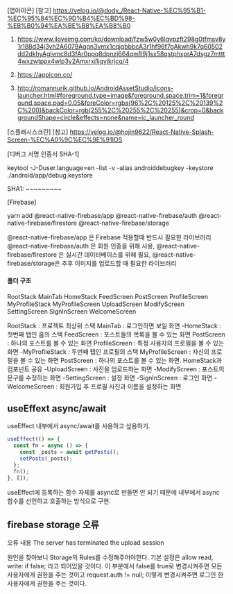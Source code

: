 ##

[앱아이콘]
[참고]
https://velog.io/@dody_/React-Native-%EC%95%B1-%EC%95%84%EC%9D%B4%EC%BD%98-%EB%B0%94%EA%BE%B8%EA%B8%B0

1.  https://www.iloveimg.com/ko/download/fzw5w0y6lqvpzft298g0tfmsv8y1r188d34j3yh2A6079Agqn3vmx1cqjqbbbcA3r1hf96f7gAkwh9k7q60502dd2dkhyAglvmc8d3fAr0ppq8dpnzj664qm1l9j1sx58qstphxprA7dsgz7mttt4wxzwtppx4wlp3y2Amxrxj1jqyjkrjcq/4

2.  https://appicon.co/

3.  http://romannurik.github.io/AndroidAssetStudio/icons-launcher.html#foreground.type=image&foreground.space.trim=1&foreground.space.pad=0.05&foreColor=rgba(96%2C%20125%2C%20139%2C%200)&backColor=rgb(255%2C%20255%2C%20255)&crop=0&backgroundShape=circle&effects=none&name=ic_launcher_round

[스플래시스크린]
[참고]
https://velog.io/@hojin9622/React-Native-Splash-Screen-%EC%A0%9C%EC%9E%91IOS

[디버그 서명 인증서 SHA-1]

keytool -J-Duser.language=en -list -v -alias androiddebugkey -keystore ./android/app/debug.keystore

SHA1: ~~~~~~~~~

[Firebase]

yarn add @react-native-firebase/app @react-native-firebase/auth @react-native-firebase/firestore @react-native-firebase/storage

@react-native-firebase/app 은 Firebase 적용할때 반드시 필요한 라이브러리
@react-native-firebase/auth 은 회원 인증을 위해 사용,
@react-native-firebase/firestore 은 실시간 데이터베이스를 위해 필요,
@react-native-firebase/storage은 추후 이미지를 업로드할 때 필요한 라이브러리

#### 폴더 구조

RootStack
MainTab
HomeStack
FeedScreen
PostScreen
ProfileScreen
MyProfileStack
MyProfileScreen
UploadScreen
ModifyScreen
SettingScreen
SignInScreen
WelcomeScreen

RootStack : 프로젝트 최상위 스택
MainTab : 로그인하면 보일 화면
-HomeStack : 첫번째 탭인 홈의 스택
FeedScreen : 포스트들의 목록을 볼 수 있는 화면
PostScreen : 하나의 포스트를 볼 수 있는 화면
ProfileScreen : 특정 사용자의 프로필을 볼 수 있는 화면
-MyProfileStack : 두번째 탭인 프로필의 스택
MyProfileScreen : 자신의 프로필을 볼 수 있는 화면
PostScreen : 하나의 포스트를 볼 수 있는 화면. HomeStack과 컴포넌트 공유
-UploadScreen : 사진을 업로드하는 화면
-ModifyScreen : 포스트의 문구를 수정하는 화면
-SettingScreen : 설정 화면
-SignInScreen : 로그인 화면
-WelcomeScreen : 회원가입 후 프로필 사진과 이름을 설정하는 화면

## useEffext async/await

useEffect 내부에서 async/await를 사용하고 싶용하기.

```javascript
useEffect(() => {
  const fn = async () => {
    const _posts = await getPosts();
    setPosts(_posts);
  };
  fn();
}, []);
```

useEffect에 등록하는 함수 자체를 async로 만들면 안 되기 때문에 내부에서 async 함수를 선언하고 호출하는 방식으로 구현.

## firebase storage 오류

오류 내용
The server has terminated the upload session

원인을 찾아보니 Storage의 Rules를 수정해주어야한다.
기본 설정은 allow read, write: if false; 라고 되어있을 것이다.
이 부분에서 false를 true로 변경시켜주면 모든 사용자에게 권한을 주는 것이고 request.auth != null; 이렇게 변경시켜주면 로그인 한 사용자에게 권한을 주는 것이다.
